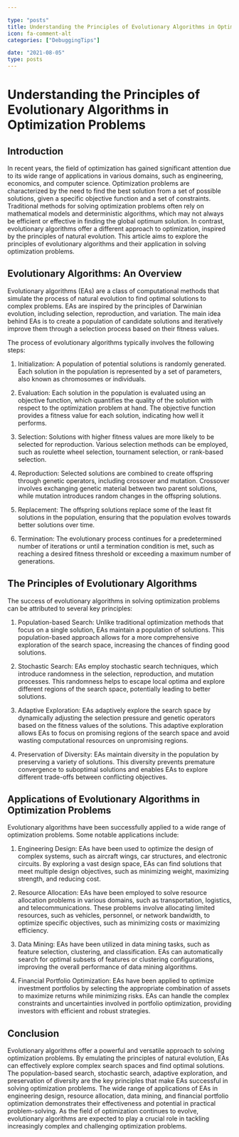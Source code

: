 ```yaml
---

type: "posts"
title: Understanding the Principles of Evolutionary Algorithms in Optimization Problems
icon: fa-comment-alt
categories: ["DebuggingTips"]

date: "2021-08-05"
type: posts
---
```





# Understanding the Principles of Evolutionary Algorithms in Optimization Problems

## Introduction

In recent years, the field of optimization has gained significant attention due to its wide range of applications in various domains, such as engineering, economics, and computer science. Optimization problems are characterized by the need to find the best solution from a set of possible solutions, given a specific objective function and a set of constraints. Traditional methods for solving optimization problems often rely on mathematical models and deterministic algorithms, which may not always be efficient or effective in finding the global optimum solution. In contrast, evolutionary algorithms offer a different approach to optimization, inspired by the principles of natural evolution. This article aims to explore the principles of evolutionary algorithms and their application in solving optimization problems.

## Evolutionary Algorithms: An Overview

Evolutionary algorithms (EAs) are a class of computational methods that simulate the process of natural evolution to find optimal solutions to complex problems. EAs are inspired by the principles of Darwinian evolution, including selection, reproduction, and variation. The main idea behind EAs is to create a population of candidate solutions and iteratively improve them through a selection process based on their fitness values.

The process of evolutionary algorithms typically involves the following steps:

1. Initialization: A population of potential solutions is randomly generated. Each solution in the population is represented by a set of parameters, also known as chromosomes or individuals.

2. Evaluation: Each solution in the population is evaluated using an objective function, which quantifies the quality of the solution with respect to the optimization problem at hand. The objective function provides a fitness value for each solution, indicating how well it performs.

3. Selection: Solutions with higher fitness values are more likely to be selected for reproduction. Various selection methods can be employed, such as roulette wheel selection, tournament selection, or rank-based selection.

4. Reproduction: Selected solutions are combined to create offspring through genetic operators, including crossover and mutation. Crossover involves exchanging genetic material between two parent solutions, while mutation introduces random changes in the offspring solutions.

5. Replacement: The offspring solutions replace some of the least fit solutions in the population, ensuring that the population evolves towards better solutions over time.

6. Termination: The evolutionary process continues for a predetermined number of iterations or until a termination condition is met, such as reaching a desired fitness threshold or exceeding a maximum number of generations.

## The Principles of Evolutionary Algorithms

The success of evolutionary algorithms in solving optimization problems can be attributed to several key principles:

1. Population-based Search: Unlike traditional optimization methods that focus on a single solution, EAs maintain a population of solutions. This population-based approach allows for a more comprehensive exploration of the search space, increasing the chances of finding good solutions.

2. Stochastic Search: EAs employ stochastic search techniques, which introduce randomness in the selection, reproduction, and mutation processes. This randomness helps to escape local optima and explore different regions of the search space, potentially leading to better solutions.

3. Adaptive Exploration: EAs adaptively explore the search space by dynamically adjusting the selection pressure and genetic operators based on the fitness values of the solutions. This adaptive exploration allows EAs to focus on promising regions of the search space and avoid wasting computational resources on unpromising regions.

4. Preservation of Diversity: EAs maintain diversity in the population by preserving a variety of solutions. This diversity prevents premature convergence to suboptimal solutions and enables EAs to explore different trade-offs between conflicting objectives.

## Applications of Evolutionary Algorithms in Optimization Problems

Evolutionary algorithms have been successfully applied to a wide range of optimization problems. Some notable applications include:

1. Engineering Design: EAs have been used to optimize the design of complex systems, such as aircraft wings, car structures, and electronic circuits. By exploring a vast design space, EAs can find solutions that meet multiple design objectives, such as minimizing weight, maximizing strength, and reducing cost.

2. Resource Allocation: EAs have been employed to solve resource allocation problems in various domains, such as transportation, logistics, and telecommunications. These problems involve allocating limited resources, such as vehicles, personnel, or network bandwidth, to optimize specific objectives, such as minimizing costs or maximizing efficiency.

3. Data Mining: EAs have been utilized in data mining tasks, such as feature selection, clustering, and classification. EAs can automatically search for optimal subsets of features or clustering configurations, improving the overall performance of data mining algorithms.

4. Financial Portfolio Optimization: EAs have been applied to optimize investment portfolios by selecting the appropriate combination of assets to maximize returns while minimizing risks. EAs can handle the complex constraints and uncertainties involved in portfolio optimization, providing investors with efficient and robust strategies.

## Conclusion

Evolutionary algorithms offer a powerful and versatile approach to solving optimization problems. By emulating the principles of natural evolution, EAs can effectively explore complex search spaces and find optimal solutions. The population-based search, stochastic search, adaptive exploration, and preservation of diversity are the key principles that make EAs successful in solving optimization problems. The wide range of applications of EAs in engineering design, resource allocation, data mining, and financial portfolio optimization demonstrates their effectiveness and potential in practical problem-solving. As the field of optimization continues to evolve, evolutionary algorithms are expected to play a crucial role in tackling increasingly complex and challenging optimization problems.